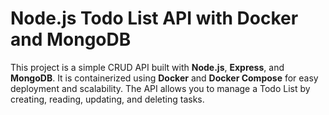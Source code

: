 # Node.js Todo List API with Docker and MongoDB

This project is a simple CRUD API built with **Node.js**, **Express**, and **MongoDB**. It is containerized using **Docker** and **Docker Compose** for easy deployment and scalability. The API allows you to manage a Todo List by creating, reading, updating, and deleting tasks.
